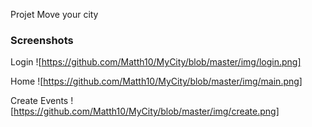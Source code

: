 Projet Move your city

### Screenshots

Login ![https://github.com/Matth10/MyCity/blob/master/img/login.png]

Home ![https://github.com/Matth10/MyCity/blob/master/img/main.png]

Create Events ![https://github.com/Matth10/MyCity/blob/master/img/create.png]
